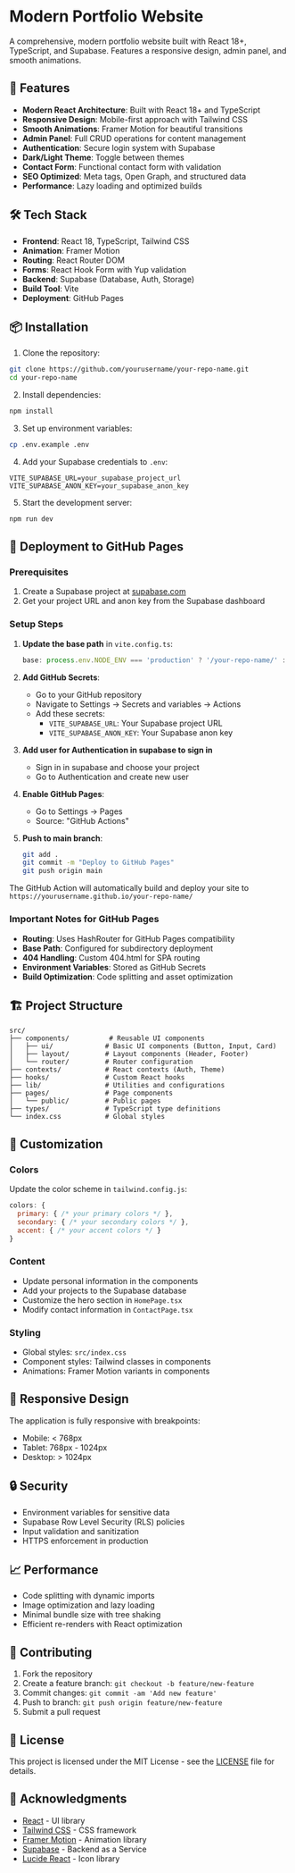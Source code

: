 # Modern Portfolio Website

A comprehensive, modern portfolio website built with React 18+, TypeScript, and Supabase. Features a responsive design, admin panel, and smooth animations.

## 🚀 Features

- **Modern React Architecture**: Built with React 18+ and TypeScript
- **Responsive Design**: Mobile-first approach with Tailwind CSS
- **Smooth Animations**: Framer Motion for beautiful transitions
- **Admin Panel**: Full CRUD operations for content management
- **Authentication**: Secure login system with Supabase
- **Dark/Light Theme**: Toggle between themes
- **Contact Form**: Functional contact form with validation
- **SEO Optimized**: Meta tags, Open Graph, and structured data
- **Performance**: Lazy loading and optimized builds

## 🛠️ Tech Stack

- **Frontend**: React 18, TypeScript, Tailwind CSS
- **Animation**: Framer Motion
- **Routing**: React Router DOM
- **Forms**: React Hook Form with Yup validation
- **Backend**: Supabase (Database, Auth, Storage)
- **Build Tool**: Vite
- **Deployment**: GitHub Pages

## 📦 Installation

1. Clone the repository:
```bash
git clone https://github.com/yourusername/your-repo-name.git
cd your-repo-name
```

2. Install dependencies:
```bash
npm install
```

3. Set up environment variables:
```bash
cp .env.example .env
```

4. Add your Supabase credentials to `.env`:
```env
VITE_SUPABASE_URL=your_supabase_project_url
VITE_SUPABASE_ANON_KEY=your_supabase_anon_key
```

5. Start the development server:
```bash
npm run dev
```

## 🚀 Deployment to GitHub Pages

### Prerequisites
1. Create a Supabase project at [supabase.com](https://supabase.com)
2. Get your project URL and anon key from the Supabase dashboard

### Setup Steps

1. **Update the base path** in `vite.config.ts`:
   ```typescript
   base: process.env.NODE_ENV === 'production' ? '/your-repo-name/' : '/',
   ```

2. **Add GitHub Secrets**:
   - Go to your GitHub repository
   - Navigate to Settings → Secrets and variables → Actions
   - Add these secrets:
     - `VITE_SUPABASE_URL`: Your Supabase project URL
     - `VITE_SUPABASE_ANON_KEY`: Your Supabase anon key
3. **Add user for Authentication in supabase to sign in**
   - Sign in in supabase and choose your project
   - Go to Authentication and create new user
5. **Enable GitHub Pages**:
   - Go to Settings → Pages
   - Source: "GitHub Actions"

6. **Push to main branch**:
   ```bash
   git add .
   git commit -m "Deploy to GitHub Pages"
   git push origin main
   ```

The GitHub Action will automatically build and deploy your site to `https://yourusername.github.io/your-repo-name/`

### Important Notes for GitHub Pages

- **Routing**: Uses HashRouter for GitHub Pages compatibility
- **Base Path**: Configured for subdirectory deployment
- **404 Handling**: Custom 404.html for SPA routing
- **Environment Variables**: Stored as GitHub Secrets
- **Build Optimization**: Code splitting and asset optimization

## 🏗️ Project Structure

```
src/
├── components/          # Reusable UI components
│   ├── ui/             # Basic UI components (Button, Input, Card)
│   ├── layout/         # Layout components (Header, Footer)
│   └── router/         # Router configuration
├── contexts/           # React contexts (Auth, Theme)
├── hooks/              # Custom React hooks
├── lib/                # Utilities and configurations
├── pages/              # Page components
│   └── public/         # Public pages
├── types/              # TypeScript type definitions
└── index.css           # Global styles
```

## 🎨 Customization

### Colors
Update the color scheme in `tailwind.config.js`:
```javascript
colors: {
  primary: { /* your primary colors */ },
  secondary: { /* your secondary colors */ },
  accent: { /* your accent colors */ }
}
```

### Content
- Update personal information in the components
- Add your projects to the Supabase database
- Customize the hero section in `HomePage.tsx`
- Modify contact information in `ContactPage.tsx`

### Styling
- Global styles: `src/index.css`
- Component styles: Tailwind classes in components
- Animations: Framer Motion variants in components

## 📱 Responsive Design

The application is fully responsive with breakpoints:
- Mobile: < 768px
- Tablet: 768px - 1024px
- Desktop: > 1024px

## 🔒 Security

- Environment variables for sensitive data
- Supabase Row Level Security (RLS) policies
- Input validation and sanitization
- HTTPS enforcement in production

## 📈 Performance

- Code splitting with dynamic imports
- Image optimization and lazy loading
- Minimal bundle size with tree shaking
- Efficient re-renders with React optimization

## 🤝 Contributing

1. Fork the repository
2. Create a feature branch: `git checkout -b feature/new-feature`
3. Commit changes: `git commit -am 'Add new feature'`
4. Push to branch: `git push origin feature/new-feature`
5. Submit a pull request

## 📄 License

This project is licensed under the MIT License - see the [LICENSE](LICENSE) file for details.

## 🙏 Acknowledgments

- [React](https://reactjs.org/) - UI library
- [Tailwind CSS](https://tailwindcss.com/) - CSS framework
- [Framer Motion](https://www.framer.com/motion/) - Animation library
- [Supabase](https://supabase.com/) - Backend as a Service
- [Lucide React](https://lucide.dev/) - Icon library
